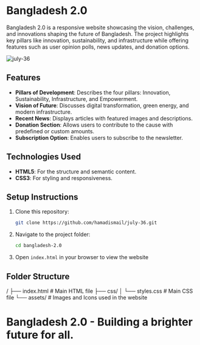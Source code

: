 # Bangladesh 2.0

Bangladesh 2.0 is a responsive website showcasing the vision, challenges, and innovations shaping the future of Bangladesh. The project highlights key pillars like innovation, sustainability, and infrastructure while offering features such as user opinion polls, news updates, and donation options.

![july-36](https://github.com/user-attachments/assets/896f0c7b-4f07-4b25-82fb-38c55ff95441)

## Features
- **Pillars of Development**: Describes the four pillars: Innovation, Sustainability, Infrastructure, and Empowerment.
- **Vision of Future**: Discusses digital transformation, green energy, and modern infrastructure.
- **Recent News**: Displays articles with featured images and descriptions.
- **Donation Section**: Allows users to contribute to the cause with predefined or custom amounts.
- **Subscription Option**: Enables users to subscribe to the newsletter.

## Technologies Used
- **HTML5**: For the structure and semantic content.
- **CSS3**: For styling and responsiveness.

## Setup Instructions
1. Clone this repository:
   ```bash
   git clone https://github.com/hamadismail/july-36.git
   ```
2. Navigate to the project folder:
   ```bash
   cd bangladesh-2.0
   ```
3. Open ```index.html``` in your browser to view the website

## Folder Structure
/
├── index.html   # Main HTML file
├── css/
│   └── styles.css   # Main CSS file
└── assets/          # Images and Icons used in the website

# Bangladesh 2.0 - Building a brighter future for all.




